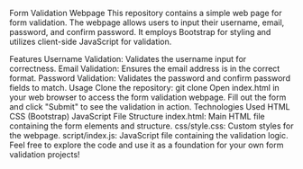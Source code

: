 Form Validation Webpage
This repository contains a simple web page for form validation. The webpage allows users to input their username, email, password, and confirm password. It employs Bootstrap for styling and utilizes client-side JavaScript for validation.

Features
Username Validation: Validates the username input for correctness.
Email Validation: Ensures the email address is in the correct format.
Password Validation: Validates the password and confirm password fields to match.
Usage
Clone the repository: git clone <repository-url>
Open index.html in your web browser to access the form validation webpage.
Fill out the form and click "Submit" to see the validation in action.
Technologies Used
HTML
CSS (Bootstrap)
JavaScript
File Structure
index.html: Main HTML file containing the form elements and structure.
css/style.css: Custom styles for the webpage.
script/index.js: JavaScript file containing the validation logic.
Feel free to explore the code and use it as a foundation for your own form validation projects!
